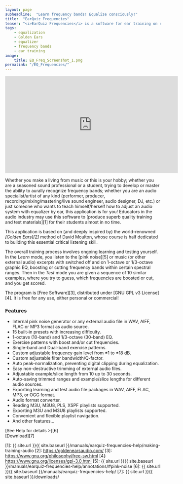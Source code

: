 ```yaml
---
layout: page
subheadline:  "Learn frequency bands! Equalize consciously!"
title:  "EarQuiz Frequencies"
teaser: "<i>EarQuiz Frequencies</i> is a software for ear training on equalization. Its goal is to help musicians and other audio professionals or students learn how to hear frequency bands. Available for Windows and macOS.<br/>[Download][7]"
tags:
    - equalization
    - Golden Ears
    - equalizer
    - frequency bands
    - ear training
image:
    title: EQ_Freq_Screenshot_1.png
permalink: "/EQ_Frequencies/"
---
```

<iframe width="560" height="315" src="https://www.youtube.com/embed/t0aIwm3-6Qc?si=1RSDfJZpgyXKDjv8" title="YouTube video player" frameborder="0" allow="accelerometer; autoplay; clipboard-write; encrypted-media; gyroscope; picture-in-picture; web-share" allowfullscreen></iframe>
<br/>

Whether you make a living from music or this is your hobby; whether you are a seasoned sound professional or a student, 
trying to develop or master the ability to aurally recognize frequency bands; 
whether you are an audio specialist/artist of any kind (performer, producer, recording/mixing/mastering/live sound engineer, audio designer, DJ, etc.) or
just someone who wants to teach himself/herself how to adjust an audio system with equalizer by ear, this application
is for you! Educators in the audio industry may use this software to [produce superb quality training and test materials][1] for their students almost in no time.

This application is based on (and deeply inspired by) the world-renowned *[Golden Ears][2]* method of David Moulton, 
whose course is half dedicated to building this essential critical listening skill.

The overall training process involves ongoing learning and testing yourself. In the *Learn* mode, you listen to the [pink noise][5]
or music (or other external audio) excerpts with switched off and on 1-octave or 1/3-octave graphic EQ, boosting or cutting frequency bands within
certain spectral ranges. Then in the *Test* mode you are given a sequence of 10 similar examples, where you try to guess,
which frequencies are boosted or cut, and you get scored.

The program is [Free Software][3], distributed under [GNU GPL v3 License][4]. 
It is free for any use, either personal or commercial!

### Features

- Internal pink noise generator or any external audio file in WAV, AIFF, FLAC or MP3 format as audio source.
- 15 built-in presets with increasing difficulty.
- 1-octave (10-band) and 1/3-octave (30-band) EQ.
- Exercise patterns with boost and/or cut frequencies.
- Single-band and Dual-band exercise patterns.
- Custom adjustable frequency gain level from ±1 to ±18 dB.
- Custom adjustable filter bandwidth/Q-factor.
- Auto peak-normalization, preventing digital clipping during equalization.
- Easy non-destructive trimming of external audio files.
- Adjustable example/slice length from 10 up to 30 seconds.
- Auto-saving trimmed ranges and example/slice lengths for different audio sources.
- Exporting learning and test audio file packages in WAV, AIFF, FLAC, MP3, or OGG format. 
- Audio format converter.
- Reading M3U, M3U8, PLS, XSPF playlists supported.
- Exporting M3U and M3U8 playlists supported.
- Convenient and flexible playlist navigation.
- And other features...

[See Help for details >][6]<br/>
[Download][7]


[1]: {{ site.url }}{{ site.baseurl }}/manuals/earquiz-frequencies-help/making-training-audio 
[2]: https://goldenearsaudio.com/
[3]: https://www.gnu.org/philosophy/free-sw.html
[4]: https://www.gnu.org/licenses/gpl-3.0.html
[5]: {{ site.url }}{{ site.baseurl }}/manuals/earquiz-frequencies-help/annotations/#pink-noise
[6]: {{ site.url }}{{ site.baseurl }}/manuals/earquiz-frequencies-help/
[7]: {{ site.url }}{{ site.baseurl }}/downloads/